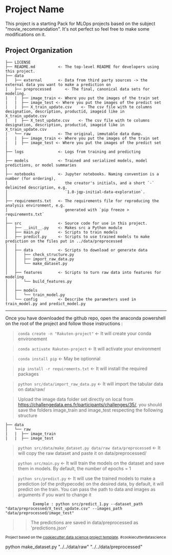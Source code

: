 Project Name
==============================

This project is a starting Pack for MLOps projects based on the subject "movie_recommandation". It's not perfect so feel free to make some modifications on it.

Project Organization
------------

    ├── LICENSE
    ├── README.md          <- The top-level README for developers using this project.
    ├── data
    │   ├── external       <- Data from third party sources -> the external data you want to make a prediction on
    │   ├── preprocessed      <- The final, canonical data sets for modeling.
    |   |  ├── image_train <- Where you put the images of the train set
    |   |  ├── image_test <- Where you put the images of the predict set
    |   |  ├── X_train_update.csv    <- The csv file with te columns designation, description, productid, imageid like in X_train_update.csv
    |   |  ├── X_test_update.csv    <- The csv file with te columns designation, description, productid, imageid like in X_train_update.csv
    │   └── raw            <- The original, immutable data dump.
    |   |  ├── image_train <- Where you put the images of the train set
    |   |  ├── image_test <- Where you put the images of the predict set
    │
    ├── logs               <- Logs from training and predicting
    │
    ├── models             <- Trained and serialized models, model predictions, or model summaries
    │
    ├── notebooks          <- Jupyter notebooks. Naming convention is a number (for ordering),
    │                         the creator's initials, and a short `-` delimited description, e.g.
    │                         `1.0-jqp-initial-data-exploration`.
    │
    ├── requirements.txt   <- The requirements file for reproducing the analysis environment, e.g.
    │                         generated with `pip freeze > requirements.txt`
    │
    ├── src                <- Source code for use in this project.
    │   ├── __init__.py    <- Makes src a Python module
    │   ├── main.py        <- Scripts to train models 
    │   ├── predict.py     <- Scripts to use trained models to make prediction on the files put in ../data/preprocessed
    │   │
    │   ├── data           <- Scripts to download or generate data
    │   │   ├── check_structure.py    
    │   │   ├── import_raw_data.py 
    │   │   └── make_dataset.py
    │   │
    │   ├── features       <- Scripts to turn raw data into features for modeling
    │   │   └── build_features.py
    │   │
    │   ├── models                
    │   │   └── train_model.py
    │   └── config         <- Describe the parameters used in train_model.py and predict_model.py

--------

Once you have downloaded the github repo, open the anaconda powershell on the root of the project and follow those instructions :

> `conda create -n "Rakuten-project"`    <- It will create your conda environement

> `conda activate Rakuten-project`       <- It will activate your environment

> `conda install pip`                    <- May be optionnal

> `pip install -r requirements.txt`      <- It will install the required packages

> `python src/data/import_raw_data.py`   <- It will import the tabular data on data/raw/

> Upload the image data folder set directly on local from https://challengedata.ens.fr/participants/challenges/35/, you should save the folders image_train and image_test respecting the following structure

    ├── data
    │   └── raw           
    |   |  ├── image_train 
    |   |  ├── image_test 

> `python src/data/make_dataset.py data/raw data/preprocessed`      <- It will copy the raw dataset and paste it on data/preprocessed/

> `python src/main.py`                   <- It will train the models on the dataset and save them in models. By default, the number of epochs = 1

> `python src/predict.py`                <- It will use the trained models to make a prediction (of the prdtypecode) on the desired data, by default, it will predict on the train. You can pass the path to data and images as arguments if you want to change it

                Exemple : python src/predict_1.py --dataset_path "data/preprocessed/X_test_update.csv" --images_path "data/preprocessed/image_test"

 >>The predictions are saved in data/preprocessed as 'predictions.json'

<p><small>Project based on the <a target="_blank" href="https://drivendata.github.io/cookiecutter-data-science/">cookiecutter data science project template</a>. #cookiecutterdatascience</small></p>
python make_dataset.py "../../data/raw" "../../data/preprocessed"

